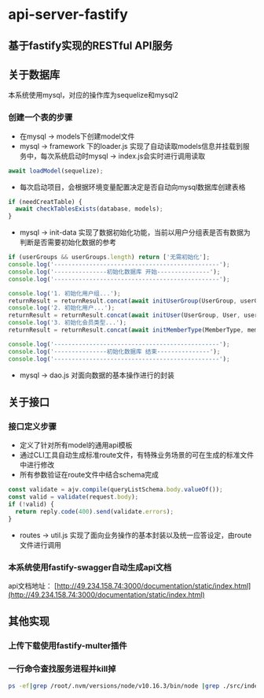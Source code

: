 # api-server-fastify
## 基于fastify实现的RESTful API服务

## 关于数据库
本系统使用mysql，对应的操作库为sequelize和mysql2
### 创建一个表的步骤
- 在mysql -> models下创建model文件
- mysql -> framework 下的loader.js 实现了自动读取models信息并挂载到服务中，每次系统启动时mysql -> index.js会实时进行调用读取
```js
await loadModel(sequelize);
```
- 每次启动项目，会根据环境变量配置决定是否自动向mysql数据库创建表格
```js
if (needCreatTable) {
  await checkTablesExists(database, models);
}
```
- mysql -> init-data 实现了数据初始化功能，当前以用户分组表是否有数据为判断是否需要初始化数据的参考
```js
if (userGroups && userGroups.length) return ['无需初始化'];
console.log('-----------------------------------------------');
console.log('---------------初始化数据库 开始---------------');
console.log('-----------------------------------------------');

console.log('1. 初始化用户组...');
returnResult = returnResult.concat(await initUserGroup(UserGroup, userGroupList));
console.log('2. 初始化用户...');
returnResult = returnResult.concat(await initUser(UserGroup, User, userList));
console.log('3. 初始化会员类型...');
returnResult = returnResult.concat(await initMemberType(MemberType, memberTypeList));

console.log('-----------------------------------------------');
console.log('---------------初始化数据库 结束---------------');
console.log('-----------------------------------------------');
```
- mysql -> dao.js 对面向数据的基本操作进行的封装

## 关于接口
### 接口定义步骤
- 定义了针对所有model的通用api模板
- 通过CLI工具自动生成标准route文件，有特殊业务场景的可在生成的标准文件中进行修改
- 所有参数验证在route文件中结合schema完成
```js
const validate = ajv.compile(queryListSchema.body.valueOf());
const valid = validate(request.body);
if (!valid) {
  return reply.code(400).send(validate.errors);
}
```
- routes -> util.js 实现了面向业务操作的基本封装以及统一应答设定，由route文件进行调用
### 本系统使用fastify-swagger自动生成api文档
api文档地址：
[http://49.234.158.74:3000/documentation/static/index.html](http://49.234.158.74:3000/documentation/static/index.html)

## 其他实现
### 上传下载使用fastify-multer插件

### 一行命令查找服务进程并kill掉
```bash
ps -ef|grep /root/.nvm/versions/node/v10.16.3/bin/node |grep ./src/index.js  | grep  -v grep  | awk '{print $2}' | xargs kill -9
```
